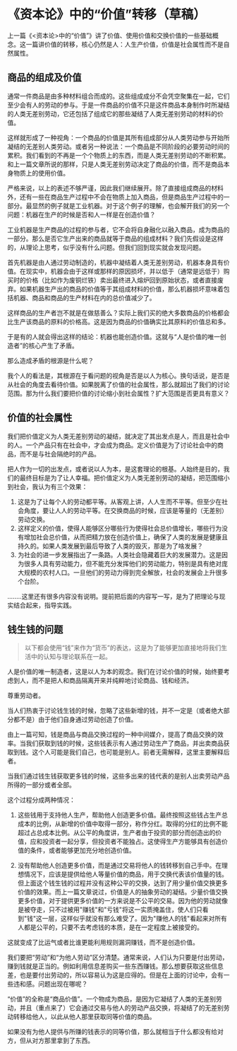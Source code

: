 # 《资本论》中的“价值”转移（草稿）


上一篇《<资本论>中的“价值”》讲了价值、使用价值和交换价值的一些基础概念。这一篇讲价值的转移，核心仍然是人：人生产价值，价值是社会属性而不是自然属性。

## 商品的组成及价值

通常一件商品是由多种材料组合而成的。这些组成成分不会凭空聚集在一起，它们至少会有人的劳动的参与。于是一件商品的价值不只是这件商品本身制作时所凝结的人类无差别劳动，它还包括了组成它的那些凝结了人类无差别劳动的材料的价值。

这样就形成了一种视角：一个商品的价值是其所有组成部分从人类劳动参与开始所凝结的无差别人类劳动。或者另一种说法：一个商品是不同阶段的必要劳动时间的累积。我们看到的不再是一个个物质上的东西，而是人类无差别劳动的不断积累。和上一篇文章所说的那样，只是人类无差别劳动决定了商品的价值，而不是商品本身物质上的使用价值。

严格来说，以上的表述不够严谨，因此我们继续展开。除了直接组成商品的材料外，还有一些在商品生产过程中不会在物质上加入商品，但是商品生产过程中的一部分。最显然的例子就是工业机器。对于这个例子的理解，也会解开我们的另一个问题：机器在生产的时候是否和人一样是在创造价值？

工业机器是生产商品的过程的参与者，它不会将自身融化以融入商品，成为商品的一部分。那么是否它生产出来的商品就等于商品的组成材料？我们先假设是这样的，从理论上思考，似乎没有什么问题。但我们回到现实就会发现问题。

首先机器是由人通过劳动制造的，机器中凝结着人类无差别劳动，机器本身具有价值。在现实中，机器会由于这样或那样的原因损坏，并以低于（通常是远低于）购买时的价格（比如作为废铜烂铁）卖出最终进入熔炉回到原始状态，或者直接废弃。如果机器生产出的商品的价值等于其组成材料的价值，那么机器损坏意味着包括机器、商品和商品的生产材料在内的总价值减少了。

这样商品的生产者岂不就是在做慈善么？实际上我们买的绝大多数商品的价格都会比生产该商品的原料的价格高。这是因为商品的价值确实比其原料的价值总和多。

于是有的人就会得出这样的结论：机器也能创造价值。这就与“人是价值的唯一创造者”的核心产生了矛盾。

那么造成矛盾的根源是什么呢？

我个人的看法是，其根源在于看问题的视角是否是以人为核心。换句话说，是否是从社会的角度去看待价值。如果脱离了价值的社会属性，那么就超出了我们的讨论范围。那为什么我们要把价值的讨论缩小到社会属性？扩大范围是否更具有意义？

## 价值的社会属性

我们把价值定义为人类无差别劳动的凝结，就决定了其出发点是人，而且是社会中的人。一个产品只有在社会中，才会成为商品。定义价值是为了讨论社会中的商品，而不是与社会隔绝时的产品。

把人作为一切的出发点，或者说以人为本，是这套理论的根基。人始终是目的，我们的最终目标是为了让人幸福。把价值定义为人类无差别劳动的凝结，把范围缩小到社会，我认为有三个效果：

1. 这是为了让每个人的劳动都平等。从客观上讲，人人生而不平等。但至少在社会角度，要让人人的劳动平等。在交换商品的时候，应该是等量的（无差别）劳动交换。
2. 这样定义的价值，使得人能够区分哪些行为使得社会总价值增长，哪些行为没有增加社会总价值，从而把精力放在创造价值上，确保了人类的发展是健康且持久的。如果人类发展到最后导致了人类的毁灭，那是为了啥发展？
3. 为社会的进一步发展指出了一条路。人类社会隐藏着巨大的发展潜力。这是因为很多人具有劳动能力，但不能充分发挥他们的劳动能力，特别是具有绝对庞大规模的农村人口。一旦他们的劳动力得到完全解放，社会的发展会上升很多个台阶。

........这里还有很多内容没有说明。提前把后面的内容写一写，是为了把理论与现实结合起来，指导实践。

## 钱生钱的问题

> 以下都会使用“钱”来作为“货币”的表达，这是为了能够更加直接地将我们生活中的认知与理论联系在一起。

人是价值的唯一制造者，这是以人为本的观念。我们在讨论价值的时候，始终要考虑到人，而不是把人和商品隔离开来并纯粹地讨论商品、钱和经济。

尊重劳动者。

当人们热衷于讨论钱生钱的时候，忽略了这些新增的钱，并不一定是（或者绝大部分都不是）由于他们自身通过劳动创造了价值。

由上一篇可知，钱是商品与商品交换过程的一种中间媒介，提高了商品交换的效率。当我们获取到钱的时候，这些钱表示有人通过劳动生产了商品，并出卖商品获取到钱。这个人可能是我们自己，也可能是别人。前者无需解释，这里主要解释后者。

当我们通过钱生钱获取更多钱的时候，这些多出来的钱代表的是别人出卖劳动产品所得的一部分或者全部。

这个过程分成两种情况：
1. 这些钱用于支持他人生产，帮助他人创造更多价值。最终按照这些钱占生产总成本的比例，从新增的价值中取得一部分，称作分红。取得的分红的比例不能超过占总成本比例。从公平的角度讲，生产者由于投资的部分而创造出的价值，应和投资者一起分享，但投资者不能独占。这使得生产方能够具有创造价值的条件，或者能够更加充分地创造价值。

2. 没有帮助他人创造更多价值，而是通过交易将他人的钱转移到自己手中。在理想情况下，应该是提供给他人等量价值的商品，用于交换代表该价值量的钱。但上面这个钱生钱的过程并没有这种公平的交换，达到了用少量价值交换更多价值的效果。而上一篇文章说过，价值是人的抽象劳动的凝结。少量价值交换更多价值，对于提供更多价值的一方来说是不公平的交易。因为他的劳动就像是被夺走，只不过被用"赚钱"和"亏钱"将这一实质掩盖住，使人们只看到"钱"这一层，这样似乎就没有那么难受了。因为"赚他人的钱"看起来对所有人都是公平的，只要不去考虑钱的本质，是在一定程度上被接受的。

这就变成了比运气或者比谁更能利用规则漏洞赚钱，而不是创造价值。

我们要把“劳动”和“为他人劳动”区分清楚。通常来说，人们认为只要是付出劳动，赚到钱就是正当的。例如利用信息差购买一些东西赚钱。那么想要获取这些信息差，也是要付出劳动的，所以容易认为这是应得的。但是在上面的讨论中，会有一些违和感。问题出现在哪呢？

“价值”的全称是“商品价值”。一个物成为商品，是因为它凝结了人类的无差别劳动，并且（重点来了）它会通过交易与他人的劳动产品交换，将凝结了的无差别劳动转移给他人，以此从他人那里获取同等价值的商品。

如果没有为他人提供与所赚的钱表示的同等价值，那么就相当于什么都没有给对方，但从对方那里拿到了东西。


